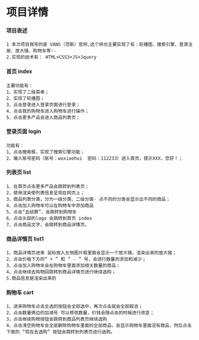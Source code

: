 # 项目详情

#### 项目表述

```
1 本次项目我写的是 VANS（范斯）官网,这个网也主要实现了有：轮播图、搜索引擎、登录注册、放大镜、购物车等··
2.实现的技术有： HTML+CSS3+JS+Jquery
```

#### 首页 index

```
主要功能有：
1、实现了二级菜单；
2、实现了轮播图；
3、点击登录进入登录页面进行登录；
4、点击我的购物车进入购物车进行操作；
5、点击更多产品会进入商品列表页；
```

#### 登录页面  login

```
功能有：
1、点击搜索框，实现了搜索引擎功能；
2、输入账号密码（账号：wuxiaohui  密码：112233）进入首页，提示XXX，您好！；

```



#### 列表页 list

```
1、在首页点击更多产品会跳转到列表页；
2、使用渲染使列表信息呈现在网页上；
3、商品列表分类，分为一级分类、二级分类· 点不同的分类会显示出不同的商品；
4、点击加入购物车可以在购物车中添加商品
5、点击“去结算”，会跳转到购物车
6、点击头部的logo 会跳转到首页 index
7、点击商品文字，会跳转到商品详情页。
```



#### 商品详情页 list1

```
1、商品详情页进来 鼠标放入左侧图片框里面会显示一个放大镜，渲染出来的放大镜；
2、点击价格下方的“ + ” 和 “ - ” 号，会进行数量的添加和减少；
3、点击加入购物车会在购物车里面添加相关数量的商品；
4、点击继续去购物回跳转到商品详情页进行继续选购；
5.商品信息是渲染出来的
```



#### 购物车 cart

```
1、进来购物车点击全选的按钮会全部选中，再次点击就会全部取消；
2、点击数量俩边的加减号 可以修改数量，价钱会随点击的时候进行改变；
3、点击继续购物按钮会跳转到商品列表页继续选购
4、点击清空购物车会全部删除购物车里面的全部商品，会显示购物车里面没有商品，然后点击下面的 “现在去选购” 按钮会跳转到列表页进行选购。
```



#### 